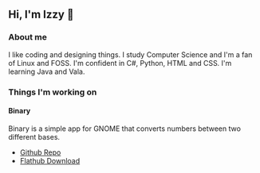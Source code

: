 ## Hi, I'm Izzy 👋
### About me
I like coding and designing things. I study Computer Science and I'm a fan of Linux and FOSS. I'm confident in C#, Python, HTML and CSS. I'm learning Java and Vala. 
### Things I'm  working on
#### Binary
Binary is a simple app for GNOME that converts numbers between two different bases.

- [Github Repo](https://github.com/fizzyizzy05/binary)
- [Flathub Download](https://flathub.org/apps/io.github.fizzyizzy05.binary)


<!--
- 🔭 I’m currently working on ...
- 🌱 I’m currently learning ...
- 👯 I’m looking to collaborate on ...
- 🤔 I’m looking for help with ...
- 💬 Ask me about ...
- 📫 How to reach me: ...
- 😄 Pronouns: ...
- ⚡ Fun fact: ...
-->
